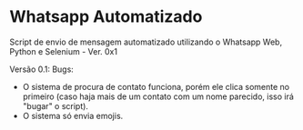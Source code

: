 # Whatsapp Automatizado
Script de envio de mensagem automatizado utilizando o Whatsapp Web, Python e Selenium - Ver. 0x1

Versão 0.1: 
Bugs:
- O sistema de procura de contato funciona, porém ele clica somente no primeiro (caso haja mais de um contato com um nome parecido, isso irá "bugar" o script).
- O sistema só envia emojis.

